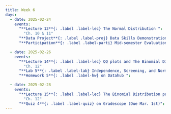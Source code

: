 ```yaml
---
title: Week 6
days:
  - date: 2025-02-24
    events:
      "**Lecture 13**{: .label .label-lec} The Normal Distribution ":
        "Ch. 10 & 11"
      "**Data Project**{: .label .label-proj} Data Skills Demonstration Part I (Due 10:00 PM PST)":
      "**Participation**{: .label .label-parti} Mid-semester Evaluation released":

  - date: 2025-02-26
    events:
      "**Lecture 14**{: .label .label-lec} QQ plots and The Binomial Distribution ": 
        "Ch. 12"
      "**Lab 5**{: .label .label-lab} Independence, Screening, and Normal Distribution (Due Mar. 4th)":
      "**Homework 5**{: .label .label-hw} on Datahub ":

  - date: 2025-02-28
    events:
      "**Lecture 15**{: .label .label-lec} The Binomial Distribution part II ":
        "Ch. 12"
      "**Quiz 4**{: .label .label-quiz} on Gradescope (Due Mar. 1st)":
---
```

